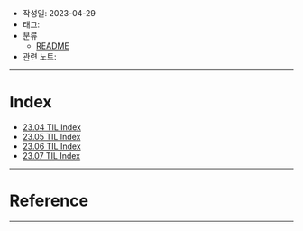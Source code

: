 - 작성일: 2023-04-29
- 태그: 
- 분류
	- [README](../README.md)
- 관련 노트:
***
# Index

- [23.04 TIL Index](23.04/23.04%20TIL%20Index.md)
- [23.05 TIL Index](23.05/23.05%20TIL%20Index.md)
- [23.06 TIL Index](23.06/23.06%20TIL%20Index.md)
- [23.07 TIL Index](23.07/23.07%20TIL%20Index.md)

***
# Reference


***